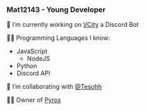 ### Mat12143 - Young Developer

🔭 I’m currently working on [VCity](https://pyros.dev/vcity) a Discord Bot

👩‍💻 Programming Languages I know:
-  JavaScript
   * NodeJS
- Python
- Discord API

👯 I’m collaborating with [@Tesohh](https://github.com/Tesohh/)

👨‍💼 Owner of [Pyros](https://pyros.dev)
